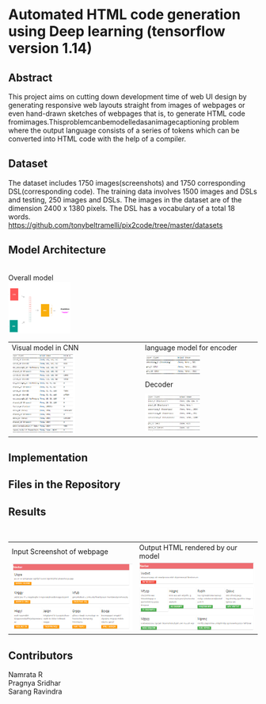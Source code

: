 # Automated HTML code generation using Deep learning (tensorflow version 1.14)

## Abstract
This project aims on cutting down development time of web UI design by generating responsive web layouts straight from images of webpages or even hand-drawn sketches of webpages that is, to generate HTML code fromimages.Thisproblemcanbemodelledasanimagecaptioning problem where the output language consists of a series of tokens which can be converted into HTML code with the help of a compiler.

## Dataset
The dataset includes 1750 images(screenshots) and 1750 corresponding DSL(corresponding code). The training data involves 1500 images and DSLs and testing, 250 images and DSLs. The images in the dataset are of the dimension 2400 x 1380 pixels. The DSL has a vocabulary of a total 18 words.
</br>
https://github.com/tonybeltramelli/pix2code/tree/master/datasets

## Model Architecture
</br>
Overall model
</br>
<img src="/images/overall.png" width="25%" height="25%"/>
</br>
<table>
 <tr>
  <td>Visual model in CNN</td>
  <td>language model for encoder</td>
 <tr>
 <tr>
  <td rowspan=3><img src="/images/cnn.PNG" width="50%" height="50%"/></td>
  <td><img src="/images/encoder.PNG" width="50%" height="50%"/></td>
  <tr>
   <td>Decoder</td>
  </tr>
  <tr>
    <td><img src="/images/decoder.PNG" width="50%" height="50%"/></td>
  </tr>
 </tr>
</table>

## Implementation

## Files in the Repository

## Results
</br>
<table>
 <tr>
  <td>Input Screenshot of webpage</td>
  <td>Output HTML rendered by our model</td>
 </tr>
 <tr>
  <td><img src="/images/try_done.PNG"/></td>
  <td><img src="/images/test_done.PNG"/></td>
 </tr>
 </table>


## Contributors
Namrata R</br>
Pragnya Sridhar</br>
Sarang Ravindra
